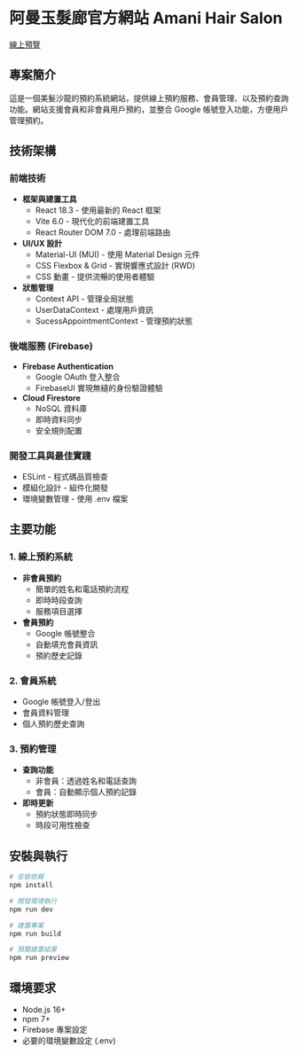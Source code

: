 # 阿曼玉髮廊官方網站 Amani Hair Salon

[線上預覽](https://salon-project-tawny.vercel.app/)

## 專案簡介

這是一個美髮沙龍的預約系統網站，提供線上預約服務、會員管理、以及預約查詢功能。網站支援會員和非會員用戶預約，並整合 Google 帳號登入功能，方便用戶管理預約。

## 技術架構

### 前端技術

- **框架與建置工具**
  - React 18.3 - 使用最新的 React 框架
  - Vite 6.0 - 現代化的前端建置工具
  - React Router DOM 7.0 - 處理前端路由
- **UI/UX 設計**
  - Material-UI (MUI) - 使用 Material Design 元件
  - CSS Flexbox & Grid - 實現響應式設計 (RWD)
  - CSS 動畫 - 提供流暢的使用者體驗
- **狀態管理**
  - Context API - 管理全局狀態
  - UserDataContext - 處理用戶資訊
  - SucessAppointmentContext - 管理預約狀態

### 後端服務 (Firebase)

- **Firebase Authentication**
  - Google OAuth 登入整合
  - FirebaseUI 實現無縫的身份驗證體驗
- **Cloud Firestore**
  - NoSQL 資料庫
  - 即時資料同步
  - 安全規則配置

### 開發工具與最佳實踐

- ESLint - 程式碼品質檢查
- 模組化設計 - 組件化開發
- 環境變數管理 - 使用 .env 檔案

## 主要功能

### 1. 線上預約系統

- **非會員預約**
  - 簡單的姓名和電話預約流程
  - 即時時段查詢
  - 服務項目選擇
- **會員預約**
  - Google 帳號整合
  - 自動填充會員資訊
  - 預約歷史記錄

### 2. 會員系統

- Google 帳號登入/登出
- 會員資料管理
- 個人預約歷史查詢

### 3. 預約管理

- **查詢功能**
  - 非會員：透過姓名和電話查詢
  - 會員：自動顯示個人預約記錄
- **即時更新**
  - 預約狀態即時同步
  - 時段可用性檢查

## 安裝與執行

```bash
# 安裝依賴
npm install

# 開發環境執行
npm run dev

# 建置專案
npm run build

# 預覽建置結果
npm run preview
```

## 環境要求

- Node.js 16+
- npm 7+
- Firebase 專案設定
- 必要的環境變數設定 (.env)
